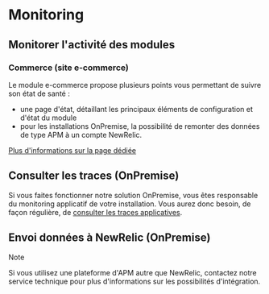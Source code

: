 # Monitoring

## Monitorer l'activité des modules

### Commerce (site e-commerce)

Le module e-commerce propose plusieurs points vous permettant de suivre son état de santé :

- une page d'état, détaillant les principaux éléments de configuration et d'état du module
- pour les installations OnPremise, la possibilité de remonter des données de type APM à un compte NewRelic.

[Plus d'informations sur la page dédiée](../../commerce/statusashx.md)

## Consulter les traces (OnPremise)

Si vous faites fonctionner notre solution OnPremise, vous êtes responsable du monitoring applicatif de votre installation. Vous aurez donc besoin, de façon régulière, de [consulter les traces applicatives](../../onpremise/traces.md).

## Envoi données à NewRelic (OnPremise)

> [!NOTE]
> Si vous utilisez une plateforme d'APM autre que NewRelic, contactez notre service technique pour plus d'informations sur les possibilités d'intégration.